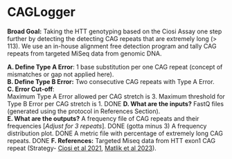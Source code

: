 # CAGLogger

**Broad Goal:**
Taking the HTT genotyping based on the Ciosi Assay one step further by detecting the detecting CAG repeats that are extremely long (> 113). We use an in-house alignment free detection program and tally CAG repeats from targeted MiSeq data from genomic DNA. 

**A. Define Type A Error**: 
1 base substitution per one CAG repeat (concept of mismatches or gap not applied here).  
**B. Define Type B Error:** 
Two consecutive CAG repeats with Type A Error.  
**C. Error Cut-off**:   
Maximum Type A Error allowed per CAG stretch is 3. Maximum threshold for Type B Error per CAG stretch is 1.  DONE
**D. What are the inputs?**
FastQ files (generated using the protocol in References Section).  
**E. What are the outputs?**
A frequency file of CAG repeats and their frequencies [*Adjust for 3 repeats*]. DONE (gotta minus 3)
A frequency distribution plot. DONE
A metric file with percentage of extremely long CAG repeats. DONE
**F. References:**
Targeted Miseq data from HTT exon1 CAG repeat (Strategy- [Ciosi et al 2021](https://content.iospress.com/articles/journal-of-huntingtons-disease/jhd200433), [Matlik et al 2023](https://www.biorxiv.org/content/10.1101/2023.04.24.538082v2.abstract)).

